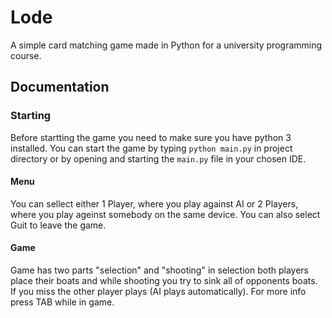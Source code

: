 # Lode

A simple card matching game made in Python for a university programming course.

## Documentation

### Starting

Before startting the game you need to make sure you have python 3 installed. You can start the game by typing `python main.py` in project directory or by opening and starting the `main.py` file in your chosen IDE.

#### Menu

You can sellect either 1 Player, where you play against AI or 2 Players, where you play ageinst somebody on the same device. You can also select Guit to leave the game.

#### Game

Game has two parts "selection" and "shooting" in selection both players place their boats and while shooting you try to sink all of opponents boats. If you miss the other player plays (AI plays automatically). For more info press TAB while in game.

